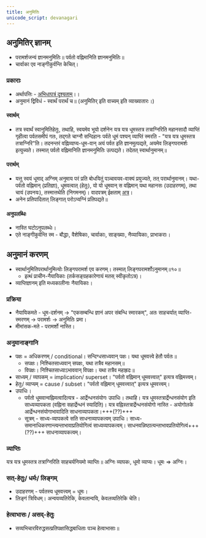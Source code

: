 ```yaml
---
title: अनुमितिः
unicode_script: devanagari
---
```


## अनुमितिर् ज्ञानम्
- परामर्शजन्यं ज्ञानमनुमितिः॥ पर्वतो वह्निमानिति ज्ञानमनुमितिः॥
- चार्वाका एव नाङ्गीकुर्वन्ति केचित्।

### प्रकाराः
- अर्थापत्तिः - [अभिधापत्रं दृश्यताम्](../../sanskrit/vyAkaraNam/shabdabodhaH/00-arthAMshAH/abhidhA/)।। 
- अनुमानं द्विविधं - स्वार्थं परार्थं च॥ (अनुमितिर् इति वाच्यम् इति व्याख्यातारः।)

#### स्वार्थम्
- तत्र स्वार्थं स्वानुमितिहेतुः, तथाहि, स्वयमेव भूयो दर्शनेन यत्र यत्र धूमस्तत्र तत्राग्निरिति महानसादौ व्याप्तिं गृहीत्वा पर्वतसमीपं गतः, तद्गते चाग्नौ सन्दिहानः पर्वते धूमं पश्यन् व्याप्तिं स्मरति - "यत्र यत्र धूमस्तत्र तत्राग्निरि"ति। तदनन्तरं वह्निव्याप्य-धूम-वान् अयं पर्वत इति ज्ञानमुत्पद्यते, अयमेव लिङ्गपरामर्शः इत्युच्यते। तस्मात् पर्वतो वह्निमानिति ज्ञानमनुमितिः उत्पद्यते। तदेतत् स्वार्थानुमानम्॥

#### परार्थम्
- यत्तु स्वयं धूमाद् अग्निम् अनुमाय परं प्रति बोधयितुं पञ्चावयव-वाक्यं प्रयुज्यते, तत् परार्थानुमानम्। यथा-
 पर्वतो वह्निमान् (प्रतिज्ञा), धूमवत्वात् (हेतुः), यो यो धूमवान् स वह्निमान् यथा महानसः (उदाहरणम्), तथा चायं (उपनयः), तस्मात्तथेति (निगमनम्)। वादपत्रम् ईक्षताम् [अत्र](../vAdaH/)।
- अनेन प्रतिपादितात् लिङ्गात् परोऽप्यग्निं प्रतिपद्यते॥

#### अनुपलब्धिः
- नास्ति घटोऽनुपलब्धेः।
- एते नाङ्गीकुर्वन्ति स्म - बौद्धाः, वैशेषिकाः, चार्वाकाः, साङ्ख्याः, नैय्यायिकाः, प्राभाकराः।

## अनुमानं करणम्
- स्वार्थानुमितिपरार्थानुमित्योः लिङ्गपरामर्श एव करणम्। तस्मात् लिङ्गपरामर्शोऽनुमानम्॥१०॥
  - इत्थं प्राचीन-नैयायिकाः (तर्कसङ्ग्रहकारेणायं मतस् स्वीकृतोऽत्र)।
- व्याप्तिज्ञानम् इति मध्यकालीनाः नैयायिकाः।

### प्रक्रिया
- नैयायिकमते - धूम-दर्शनम् →‌ "एकसम्बन्धि ज्ञानं अपर संबन्धि स्मारकम्", अतः‌ साहचर्यात् व्याप्ति-स्मरणम् →‌ परामर्शः → अनुमितिः प्रमा।
- मीमांसक-मते - परामर्शो नास्ति।

<div class="spreadsheet" src="../anumAna-prakriyA.json"> </div>  



### अनुमानाङ्गानि
- पक्षः‌ = अधिकरणम् / conditional। सन्दिग्धसाध्यवान् पक्षः। यथा धूमवत्त्वे हेतौ पर्वतः॥
  - सपक्षः।  निश्चितसाध्यवान् सपक्षः, यथा तत्रैव महानसम्॥
  - विपक्षः। निश्चितसाध्याऽभाववान् विपक्षः। यथा तत्रैव महाह्रदः॥
- साध्यम् / व्यापकम् = implication/ superset। "पर्वतो वह्निमान् धूमवत्त्वात्" इत्यत्र वह्निमत्त्वम्।
- हेतुः/ व्याप्यम् = cause / subset।  "पर्वतो वह्निमान् धूमवत्त्वात्" इत्यत्र धूमवत्त्वम्।
- उपाधिः। 
  - पर्वतो धूमवान्वह्निमत्वादित्यत्र - आर्द्रेन्धनसंयोगः उपाधिः। तथाहि। यत्र धूमस्तत्रार्द्रेन्धनसंयोग इति साध्यव्यापकता (वह्निना सहार्द्रेन्धनं स्यादिति)। यत्र वह्निस्तत्रार्द्रेन्धनसंयोगो नास्ति - अयोगोलके आर्द्रेन्धनसंयोगाभावादिति साधनाव्यापकता।+++(??)+++
  - सूत्रम् - साध्य-व्यापकत्वे सति साधनाव्यापकत्वम् उपाधिः। साध्य-समानाधिकरणान्त्यन्ताभावाप्रतियोगित्वं साध्यव्यापकत्वम्। साधनवन्निष्ठात्यन्ताभावप्रतियोगित्वं+++(??)+++ साधनाव्यापकत्वम्।

### व्याप्तिः
यत्र यत्र धूमस्तत्र तत्राग्निरिति साहचर्यनियमो व्याप्तिः॥ अग्निः व्यापकः, धूमो व्याप्यः। धूमः ⇒ अग्निः।

<div class="spreadsheet" src="../vyAptiH.json"> </div>  

### सत्-हेतुः/ धर्मः/ लिङ्गम्
- उदाहरणम् - पर्वतस्य धूमवत्त्वम् = धूमः। 
- लिङ्गं त्रिविधम्। अन्वयव्यतिरेकि, केवलान्वयि, केवलव्यतिरेकि चेति।

<div class="spreadsheet" src="../sad-hetuH.json"> </div>  

### हेत्वाभासः / असद्-हेतुः
- सव्यभिचारविरुद्धसत्प्रतिपक्षासिद्धबाधिताः पञ्च हेत्वाभासाः॥

<div class="spreadsheet" src="../asad-hetuH.json"> </div>  


